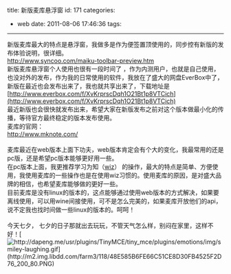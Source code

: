 title: 新版麦库悬浮窗
id: 171
categories:
  - web
date: 2011-08-06 17:46:36
tags:
---

新版麦库最大的特点是悬浮窗，我做多是作为便签置顶使用的，同步控有新版的发布体验说明，很详细。
</br>[http://www.syncoo.com/maiku-toolbar-preview.htm
</br>](http://www.syncoo.com/maiku-toolbar-preview.htm)新版麦库悬浮窗个人使用也很有一段时间了 ，作为内测用户，也就是自己使用，也没对外的发布，作为我的日常使用的软件，我放在了盛大的网盘EverBox中了，新版在最近也会发布出来了，我也就共享出来了，下载地址是
</br>[http://www.everbox.com/f/XvKrprscDqh1O21Bt1p8VTCich](http://www.everbox.com/f/XvKrprscDqh1O21Bt1p8VTCich)
</br>最近新版也会很快就发布出来，希望大家在新版发布之前对这个版本做最小化的传播，等待官方最终稳定的版本发布使用。
</br>麦库的官网：
</br>[http://www.mknote.com/
</br>](http://www.mknote.com/)
</br>麦库最近在web版本上面下功夫，web版本肯定会有个大的变化，我最常用的还是pc版，还是希望pc版本能够更好用一些。
</br>在pc版本上面，我更推荐学习为知（[wiz](http://wiz.cn)） 的操作，最大的特点是简单、方便使用，我使用麦库的一些操作也是在使用wiz习惯的。使用麦库的原因，是对盛大品牌的相信，也希望麦库能够做的更好一些。
</br>目前麦库是没有linux的版本的，这点能够通过使用web版本的方式解决，如果要离线使用，可以用wine间接使用，可不是怎么完美的，如果麦库开放他们的api， 说不定我也找时间做一些linux的版本的。呵呵！
</br>
</br>今天七夕， 七夕的日子那就出去玩玩，不管天气怎么样，别闷在家里，这样不好！[![http://dapeng.me/usr/plugins/TinyMCE/tiny_mce/plugins/emotions/img/smiley-laughing.gif](http://m2.img.libdd.com/farm3/118/48E585B6FE66C51CE8D30FB4525F2D76_200_80.PNG)</img>](http://dapeng.me/usr/plugins/TinyMCE/tiny_mce/plugins/emotions/img/smiley-laughing.gif)